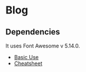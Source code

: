 # Blog

## Dependencies

It uses Font Awesome v 5.14.0.

- [Basic Use](https://fontawesome.com/how-to-use/on-the-web/referencing-icons/basic-use)
- [Cheatsheet](https://fontawesome.com/cheatsheet)
